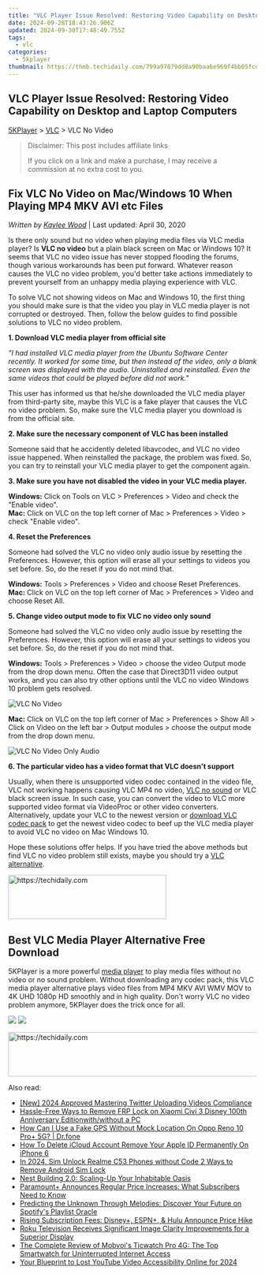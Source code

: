 ```yaml
---
title: "VLC Player Issue Resolved: Restoring Video Capability on Desktop and Laptop Computers"
date: 2024-09-28T18:43:26.906Z
updated: 2024-09-30T17:48:49.755Z
tags:
  - vlc
categories:
  - 5kplayer
thumbnail: https://thmb.techidaily.com/799a97879dd8a90baa6e969f4bb05fcde15523a2765ac1b15d1b78fad2268973.jpg
---
```


## VLC Player Issue Resolved: Restoring Video Capability on Desktop and Laptop Computers

[5KPlayer](https://tools.techidaily.com/5kplayer/products/) \> [VLC](https://tools.techidaily.com/5kplayer/products/) \> VLC No Video

>  Disclaimer: This post includes affiliate links
>
>  If you click on a link and make a purchase, I may receive a commission at no extra cost to you.
>

## Fix VLC No Video on Mac/Windows 10 When Playing MP4 MKV AVI etc Files

 _Written by [Kaylee Wood](https://www.quora.com/profile/Amanda-Hu-21)_ | Last updated: April 30, 2020 

Is there only sound but no video when playing media files via VLC media player? Is **VLC no video** but a plain black screen on Mac or Windows 10? It seems that VLC no video issue has never stopped flooding the forums, though various workarounds has been put forward. Whatever reason causes the VLC no video problem, you'd better take actions immediately to prevent yourself from an unhappy media playing experience with VLC.

To solve VLC not showing videos on Mac and Windows 10, the first thing you should make sure is that the video you play in VLC media player is not corrupted or destroyed. Then, follow the below guides to find possible solutions to VLC no video problem. 

**1\. Download VLC media player from official site**

_"I had installed VLC media player from the Ubuntu Software Center recently. It worked for some time, but then instead of the video, only a blank screen was displayed with the audio. Uninstalled and reinstalled. Even the same videos that could be played before did not work."_

This user has informed us that he/she downloaded the VLC media player from third-party site, maybe this VLC is a fake player that causes the VLC no video problem. So, make sure the VLC media player you download is from the official site.

**2\. Make sure the necessary component of VLC has been installed**

Someone said that he accidently deleted libavcodec, and VLC no video issue happened. When reinstalled the package, the problem was fixed. So, you can try to reinstall your VLC media player to get the component again.

**3\. Make sure you have not disabled the video in your VLC media player.**

**Windows:** Click on Tools on VLC > Preferences > Video and check the "Enable video".  
**Mac:** Click on VLC on the top left corner of Mac > Preferences > Video > check "Enable video".

**4\. Reset the Preferences**

Someone had solved the VLC no video only audio issue by resetting the Preferences. However, this option will erase all your settings to videos you set before. So, do the reset if you do not mind that.

**Windows:** Tools > Preferences > Video and choose Reset Preferences.  
**Mac:** Click on VLC on the top left corner of Mac > Preferences > Video and choose Reset All.

**5\. Change video output mode to fix VLC no video only sound**

Someone had solved the VLC no video only audio issue by resetting the Preferences. However, this option will erase all your settings to videos you set before. So, do the reset if you do not mind that.

**Windows:** Tools > Preferences > Video > choose the video Output mode from the drop down menu. Often the case that Direct3D11 video output works, and you can also try other options until the VLC no video Windows 10 problem gets resolved.

![VLC No Video](https://www.5kplayer.com/vlc/img/vlc-output-pc.jpg) 

**Mac:** Click on VLC on the top left corner of Mac > Preferences > Show All > Click on Video on the left bar > Output modules > choose the output mode from the drop down menu.

![VLC No Video Only Audio](https://www.5kplayer.com/vlc/img/vlc-ouput-mac.jpg) 

**6\. The particular video has a video format that VLC doesn't support**

Usually, when there is unsupported video codec contained in the video file, VLC not working happens causing VLC MP4 no video, [VLC no sound](https://tools.techidaily.com/5kplayer/products/) or VLC black screen issue. In such case, you can convert the video to VLC more supported video format via VideoProc or other video converters. Alternatively, update your VLC to the newest version or [download VLC codec pack](https://tools.techidaily.com/5kplayer/video-music-player/) to get the newest video codec to beef up the VLC media player to avoid VLC no video on Mac Windows 10.

Hope these solutions offer helps. If you have tried the above methods but find VLC no video problem still exists, maybe you should try a [VLC alternative](https://tools.techidaily.com/5kplayer/video-music-player/).

<!-- affiliate ads begin -->
<a href="https://wigfever.sjv.io/c/5597632/2014853/22899" target="_top" id="2014853">
  <img src="//a.impactradius-go.com/display-ad/22899-2014853" border="0" alt="https://techidaily.com" width="320" height="90"/>
</a>
<img height="0" width="0" src="https://wigfever.sjv.io/i/5597632/2014853/22899" style="position:absolute;visibility:hidden;" border="0" />
<!-- affiliate ads end -->

## Best VLC Media Player Alternative Free Download

5KPlayer is a more powerful [media player](https://tools.techidaily.com/5kplayer/video-music-player/) to play media files without no video or no sound problem. Without downloading any codec pack, this VLC media player alternative plays video files from MP4 MKV AVI WMV MOV to 4K UHD 1080p HD smoothly and in high quality. Don't worry VLC no video problem anymore, 5KPlayer does the trick once for all.

[![](https://www.5kplayer.com/vlc/../button/freedownwhitewin.png)](https://tools.techidaily.com/5kplayer/products/) [![](https://www.5kplayer.com/vlc/../button/freedownbackmac.png)](https://tools.techidaily.com/5kplayer/products/)

<!-- affiliate ads begin -->
<a href="https://aligracehair.sjv.io/c/5597632/2115921/19272" target="_top" id="2115921">
  <img src="//a.impactradius-go.com/display-ad/19272-2115921" border="0" alt="https://techidaily.com" width="728" height="90"/>
</a>
<img height="0" width="0" src="https://aligracehair.sjv.io/i/5597632/2115921/19272" style="position:absolute;visibility:hidden;" border="0" />
<!-- affiliate ads end -->

<ins class="adsbygoogle"
     style="display:block"
     data-ad-format="autorelaxed"
     data-ad-client="ca-pub-7571918770474297"
     data-ad-slot="1223367746"></ins>

<ins class="adsbygoogle"
     style="display:block"
     data-ad-client="ca-pub-7571918770474297"
     data-ad-slot="8358498916"
     data-ad-format="auto"
     data-full-width-responsive="true"></ins>

<span class="atpl-alsoreadstyle">Also read:</span>
<div><ul>
<li><a href="https://twitter-videos.techidaily.com/new-2024-approved-mastering-twitter-uploading-videos-compliance/"><u>[New] 2024 Approved Mastering Twitter Uploading Videos Compliance</u></a></li>
<li><a href="https://bypass-frp.techidaily.com/hassle-free-ways-to-remove-frp-lock-on-xiaomi-civi-3-disney-100th-anniversary-editionwithwithout-a-pc-by-drfone-android/"><u>Hassle-Free Ways to Remove FRP Lock on Xiaomi Civi 3 Disney 100th Anniversary Editionwith/without a PC</u></a></li>
<li><a href="https://fake-location.techidaily.com/how-can-i-use-a-fake-gps-without-mock-location-on-oppo-reno-10-proplus-5g-drfone-by-drfone-virtual-android/"><u>How Can I Use a Fake GPS Without Mock Location On Oppo Reno 10 Pro+ 5G? | Dr.fone</u></a></li>
<li><a href="https://apple-account.techidaily.com/how-to-delete-icloud-account-remove-your-apple-id-permanently-on-iphone-6-by-drfone-ios/"><u>How To Delete iCloud Account Remove Your Apple ID Permanently On iPhone 6</u></a></li>
<li><a href="https://sim-unlock.techidaily.com/in-2024-sim-unlock-realme-c53-phones-without-code-2-ways-to-remove-android-sim-lock-by-drfone-android/"><u>In 2024, Sim Unlock Realme C53 Phones without Code 2 Ways to Remove Android Sim Lock</u></a></li>
<li><a href="https://buynow-reviews.techidaily.com/nest-building-20-scaling-up-your-inhabitable-oasis/"><u>Nest Building 2.0: Scaling-Up Your Inhabitable Oasis</u></a></li>
<li><a href="https://media-tips.techidaily.com/paramountplus-announces-regular-price-increases-what-subscribers-need-to-know/"><u>Paramount+ Announces Regular Price Increases: What Subscribers Need to Know</u></a></li>
<li><a href="https://media-tips.techidaily.com/predicting-the-unknown-through-melodies-discover-your-future-on-spotifys-playlist-oracle/"><u>Predicting the Unknown Through Melodies: Discover Your Future on Spotify's Playlist Oracle</u></a></li>
<li><a href="https://media-tips.techidaily.com/rising-subscription-fees-disneyplus-espnplus-and-hulu-announce-price-hike/"><u>Rising Subscription Fees: Disney+, ESPN+, & Hulu Announce Price Hike</u></a></li>
<li><a href="https://media-tips.techidaily.com/roku-television-receives-significant-image-clarity-improvements-for-a-superior-display/"><u>Roku Television Receives Significant Image Clarity Improvements for a Superior Display</u></a></li>
<li><a href="https://buynow-info.techidaily.com/the-complete-review-of-mobvois-ticwatch-pro-4g-the-top-smartwatch-for-uninterrupted-internet-access/"><u>The Complete Review of Mobvoi's Ticwatch Pro 4G: The Top Smartwatch for Uninterrupted Internet Access</u></a></li>
<li><a href="https://facebook-video-footage.techidaily.com/your-blueprint-to-lost-youtube-video-accessibility-online-for-2024/"><u>Your Blueprint to Lost YouTube Video Accessibility Online for 2024</u></a></li>
</ul></div>


